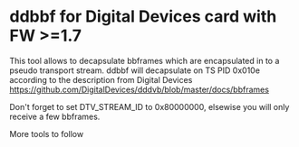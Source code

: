 # ddbbf for Digital Devices card with FW >=1.7

This tool allows to decapsulate bbframes which are encapsulated in to a pseudo transport stream.
ddbbf will decapsulate on TS PID 0x010e according to the description from Digital Devices https://github.com/DigitalDevices/dddvb/blob/master/docs/bbframes

Don't forget to set DTV_STREAM_ID to 0x80000000, elsewise you will only receive a few bbframes.


More tools to follow
